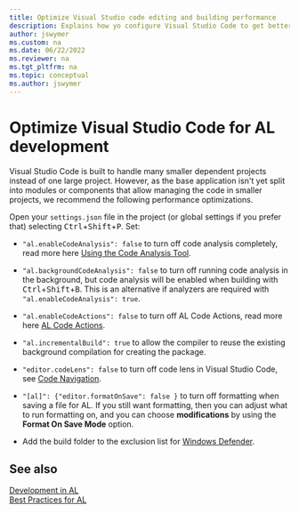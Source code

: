 ```yaml
---
title: Optimize Visual Studio code editing and building performance
description: Explains how yo configure Visual Studio Code to get better performance when editing and building AL projects.
author: jswymer
ms.custom: na
ms.date: 06/22/2022
ms.reviewer: na
ms.tgt_pltfrm: na
ms.topic: conceptual
ms.author: jswymer
---
```


# Optimize Visual Studio Code for AL development

Visual Studio Code is built to handle many smaller dependent projects instead of one large project. However, as the base application isn't yet split into modules or components that allow managing the code in smaller projects, we recommend the following performance optimizations.

Open your `settings.json` file in the project (or global settings if you prefer that) selecting <kbd>Ctrl</kbd>+<kbd>Shift</kbd>+<kbd>P</kbd>. Set:

- `"al.enableCodeAnalysis": false` to turn off code analysis completely, read more here [Using the Code Analysis Tool](../developer/devenv-using-code-analysis-tool.md).
- `"al.backgroundCodeAnalysis": false` to turn off running code analysis in the background, but code analysis will be enabled when building with <kbd>Ctrl</kbd>+<kbd>Shift</kbd>+<kbd>B</kbd>. This is an alternative if analyzers are required with `"al.enableCodeAnalysis": true`.
- `"al.enableCodeActions": false` to turn off AL Code Actions, read more here [AL Code Actions](devenv-code-actions.md).
- `"al.incrementalBuild": true` to allow the compiler to reuse the existing background compilation for creating the package.
- `"editor.codeLens": false` to turn off code lens in Visual Studio Code, see [Code Navigation](https://code.visualstudio.com/Docs/editor/editingevolved#_reference-information).
- `"[al]": {​​​​​​​​​​"editor.formatOnSave": false }​​​​​​​​` to turn off formatting when saving a file for AL. If you still want formatting, then you can adjust what to run formatting on, and you can choose **modifications** by using the **Format On Save Mode** option.

- Add the build folder to the exclusion list for [Windows Defender](https://support.microsoft.com/help/4028485/windows-10-add-an-exclusion-to-windows-security).

## See also 
[Development in AL](devenv-dev-overview.md)   
[Best Practices for AL](../compliance/apptest-bestpracticesforalcode.md)
